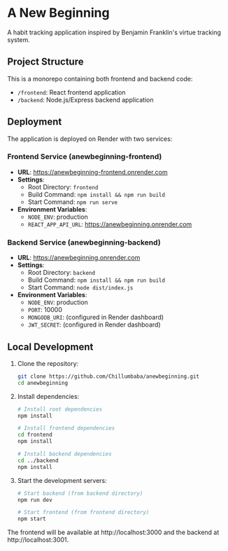 # A New Beginning

A habit tracking application inspired by Benjamin Franklin's virtue tracking system.

## Project Structure

This is a monorepo containing both frontend and backend code:

- `/frontend`: React frontend application
- `/backend`: Node.js/Express backend application

## Deployment

The application is deployed on Render with two services:

### Frontend Service (anewbeginning-frontend)

- **URL**: https://anewbeginning-frontend.onrender.com
- **Settings**:
  - Root Directory: `frontend`
  - Build Command: `npm install && npm run build`
  - Start Command: `npm run serve`
- **Environment Variables**:
  - `NODE_ENV`: production
  - `REACT_APP_API_URL`: https://anewbeginning.onrender.com

### Backend Service (anewbeginning-backend)

- **URL**: https://anewbeginning.onrender.com
- **Settings**:
  - Root Directory: `backend`
  - Build Command: `npm install && npm run build`
  - Start Command: `node dist/index.js`
- **Environment Variables**:
  - `NODE_ENV`: production
  - `PORT`: 10000
  - `MONGODB_URI`: (configured in Render dashboard)
  - `JWT_SECRET`: (configured in Render dashboard)

## Local Development

1. Clone the repository:
   ```bash
   git clone https://github.com/Chillumbaba/anewbeginning.git
   cd anewbeginning
   ```

2. Install dependencies:
   ```bash
   # Install root dependencies
   npm install

   # Install frontend dependencies
   cd frontend
   npm install

   # Install backend dependencies
   cd ../backend
   npm install
   ```

3. Start the development servers:
   ```bash
   # Start backend (from backend directory)
   npm run dev

   # Start frontend (from frontend directory)
   npm start
   ```

The frontend will be available at http://localhost:3000 and the backend at http://localhost:3001. 